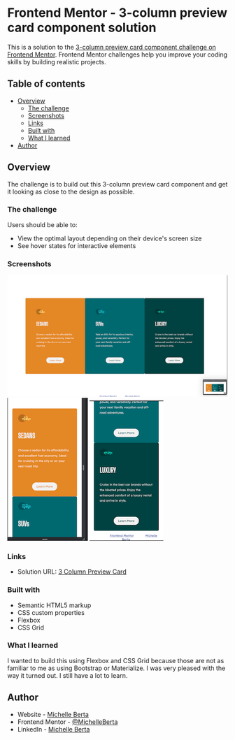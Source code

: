 # Frontend Mentor - 3-column preview card component solution

This is a solution to the [3-column preview card component challenge on Frontend Mentor](https://www.frontendmentor.io/challenges/3column-preview-card-component-pH92eAR2-). Frontend Mentor challenges help you improve your coding skills by building realistic projects. 

## Table of contents

- [Overview](#overview)
  - [The challenge](#the-challenge)
  - [Screenshots](#screenshot)
  - [Links](#links)
  - [Built with](#built-with)
  - [What I learned](#what-i-learned)
- [Author](#author)

## Overview

The challenge is to build out this 3-column preview card component and get it looking as close to the design as possible.

### The challenge

Users should be able to:

- View the optimal layout depending on their device's screen size
- See hover states for interactive elements

### Screenshots

![Desktop view](./images/3-column-preview-screenshot.png)
![Mobile view 1](./images/mobile-screenshot1.png)
![Mobile view 2](./images/mobile-screenshot2.png)

### Links

- Solution URL: [3 Column Preview Card](https://michelleberta.github.io/3-column-preview-card/)

### Built with

- Semantic HTML5 markup
- CSS custom properties
- Flexbox
- CSS Grid

### What I learned

I wanted to build this using Flexbox and CSS Grid because those are not as familiar to me as using Bootstrap or Materialize.  I was very pleased with the way it turned out.  I still have a lot to learn.

## Author

- Website - [Michelle Berta](https://https://michelleberta.github.io/portfolio/)
- Frontend Mentor - [@MichelleBerta](https://www.frontendmentor.io/profile/MichelleBerta)
- LinkedIn - [Michelle Berta](https://www.linkedin.com/in/michelle-berta/)
